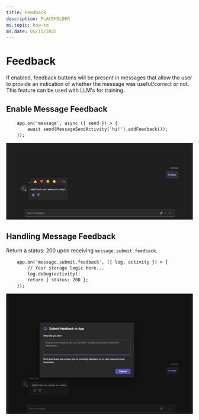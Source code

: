```yaml
---
title: Feedback
description: PLACEHOLDER
ms.topic: how-to
ms.date: 05/15/2025
---
```


# Feedback


If enabled, feedback buttons will be present in messages that allow the user to provide an indication of whether the message was useful/correct or not. This feature can be used with LLM's for training.

## Enable Message Feedback

```
    app.on('message', async ({ send }) > {
        await send(MessageSendActivity('hi!').addFeedback());
    });
```

![Feedback Message](../assets/images/feedback_message.png?rawtrue)

## Handling Message Feedback

Return a status: 200 upon receiving `message.submit.feedback`.

```
    app.on('message.submit.feedback', ({ log, activity }) > {
        // Your storage logic here...
        log.debug(activity);
        return { status: 200 };
    });
```

![Feedback Dialog](../assets/images/feedback_dialog.png?rawtrue)
